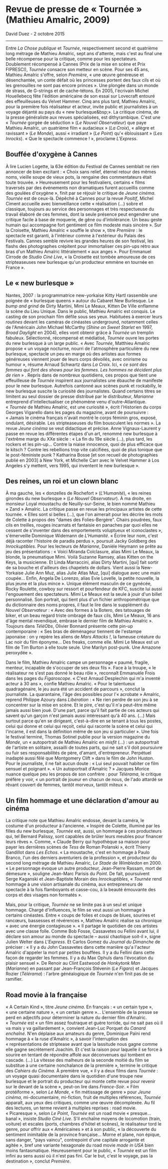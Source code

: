 # Revue de presse de « Tournée » (Mathieu Amalric, 2009)

David Duez - 2 octobre 2015

---

Entre *La Chose publique* et *Tournée*, respectivement second et quatrième long métrage de Mathieu Amalric, sept ans d'attente, mais c'est au final une belle récompense pour la critique, comme pour les spectateurs. Doublement récompensé à Cannes (Prix de la mise en scène et Prix FIPRESCI), *Tournée* consacre son metteur en scène. Pour ses 45 ans, Mathieu Amalric s'offre, selon *Première*, «&nbsp;une œuvre généreuse et désenchantée, un conte défait où les princesses portent des faux cils et où les grenouilles ne sont pas encore princes&nbsp;». Une plongée dans un monde de strass, de G-strings et de cache-tétons. En 2005, l'écrivain Michel Houellebecq fête l'édition américaine de son essai sur Lovecraft entouré des effeuilleuses du Velvet Hammer. Cinq ans plus tard, Mathieu Amalric, pour la première fois réalisateur et acteur, invite public et journalistes à un voyage déjanté au pays du «&nbsp;new burlesque&bsp;». La critique cinéma, de la presse généraliste aux revues spécialisées, est dithyrambique. C'est une «&nbsp;*Tournée* gorgée de séduction&nbsp;» (*Le Nouvel Observateur*) que paye Mathieu Amalric, un quatrième film «&nbsp;audacieux&nbsp;» (*La Croix*), «&nbsp;allègre et ravissant&nbsp;» (*Le Monde*), aussi «&nbsp;irradiant&nbsp;» (*Le Point*) qu'«&nbsp;éblouissant&nbsp;» (*Les Inrocks*). «&nbsp;Que le spectacle commence&nbsp;!&nbsp;», proclame *L'Express*.

## Bouffée d'oxygène à Cannes

À lire Lucien Logette, la 63e édition du Festival de Cannes semblait ne rien annoncer de bien excitant&nbsp;: «&nbsp;Choix sans relief, éternel retour des mêmes noms, vieille soupe de vieux pots, la rengaine des commentateurs était toute trouvée.&nbsp;» Heureusement pour les festivaliers, certains «&nbsp;films traversés par des événements non dramatiques furent accueillis comme des goulées d'oxygène&nbsp;», finit par se réjouir le critique de *Jeune cinéma*. *Tournée* est de ceux-là. Dépêché à Cannes pour la revue *Positif*, Michel Ciment accueille avec bienveillance cette «&nbsp;réalisation (...) sobre et classique, toujours au service des personnages et très respectueuse du travail élaboré de ces femmes, dont la seule présence peut engendrer une critique facile à base de moquerie, de gêne ou d'intolérance. Un beau geste humain qui accompagne fort gentiment ce film modeste mais sincère&nbsp;». Sur la Croisette, Mathieu Amalric «&nbsp;souffle le show&nbsp;», titre *Première*&nbsp;: le spectacle est garanti, à l'intérieur comme à l'extérieur du Palais des Festivals. Cannes semble revivre les grandes heures de son festival, les flashs des photographes crépitent pour immortaliser ces pin-ups rétro aux bras d'un Mathieu Amalric littéralement «&nbsp;aux anges&nbsp;». Pour Emmanuel Cirrode de *Studio Ciné Live*, «&nbsp;la Croisette est tombée amoureuse de ces stripteaseuses new burlesque qu'un producteur emmène en tournée en France&nbsp;».

## Le «&nbsp;new burlesque&nbsp;»

Nantes, 2007&nbsp;: la programmatrice new-yorkaise Kitty Hartl rassemble une poignée de «&nbsp;burlesque queens&nbsp;» autour du Cabaret New Burlesque. Le *bump and grind* de Dirty Martini, Mimi Le Meaux, Kitten De Ville enflamme la scène du Lieu Unique. Dans le public, Mathieu Amalric est conquis. Le casting de son prochain film défile sous ses yeux. Habituées à exercer leurs *routines* devant les caméras de cinéastes underground, notamment celles de l'Américain John Michael McCarthy (*Shine on Sweet Starlet* en 1997, *Broad Daylight* en 2004), elles vont obtenir grâce à *Tournée* un tremplin fabuleux. Sélectionné, récompensé et médiatisé, *Tournée* ouvre les portes du new burlesque à un large public. «&nbsp;Avec *Tournée*, Matthieu Amalric propose «&nbsp;un voyage nocturne, nourri de l'atmosphère particulière du new burlesque, spectacle un peu en marge où des artistes aux formes généreuses viennent jouer de leurs corps dévoilés, avec onirisme ou humour&nbsp;», résume Arnaud Schwartz dans *La Croix.* Ici, «&nbsp;*ce sont des femmes qui font des shows pour les femmes. Les hommes ne décident plus de rien*&nbsp;»&nbsp;. Repris dans de nombreux quotidiens, ces propos que tient une effeuilleuse de *Tournée* inspirent aux journalistes une ébauche de manifeste pour le new burlesque. Autrefois cantonné aux scènes punk et rockabilly, le new burlesque suscite la curiosité des journalistes. Quand certains titres se limitent au seul dossier de presse distribué par le distributeur, *Marianne* entreprend d'intellectualiser ce phénomène venu d'outre-Atlantique. «&nbsp;*Tournée* de Mathieu Amalric, est une curiosité&nbsp;», écrit l'Historien du corps Georges Vigarello dans les pages du magazine, avant de poursuivre&nbsp;: «&nbsp;Jamais le cinéma français n'avait montré le corps féminin gros, exposé, ondulant, désirable. Les stripteaseuses du film bousculent les normes&nbsp;». La revue *Jeune cinéma* se veut didactique et précise. Anne Vignaux-Laurent y passe en revue les différentes étapes d'un art, renommé new burlesque à l'extrême marge du XXe siècle&nbsp;: «&nbsp;La fin du 19e siècle (...), plus tard, les rockers et les pin-up... Contre la niaise innocence, quoi de plus efficace que le kitsch&nbsp;? Contre les rebellions trop vite calcifiées, quoi de plus tonique que le post-féministe punk&nbsp;? Katharina Bosse [et son recueil de photographies publié en 2003] à New York, et Michelle Carr avec le Velvet Hammer à Los Angeles s'y mettent, vers 1995, qui inventent le new burlesque&nbsp;».

## Des reines, un roi et un clown blanc

À ma gauche, les «&nbsp;donzelles de Rochefort&nbsp;» (*L'Humanité*), «&nbsp;les reines girondes du new burlesque&nbsp;» (*Le Nouvel Observateur*). À ma droite, en monsieur Loyal moustachu de Neuilly-sur-Seine, le bien nommé Mathieu «&nbsp;Zand&nbsp;» Amalric. La critique passe en revue les principaux artistes de cette tournée. «&nbsp;Elles sont si belles (...), que l'on aimerait pour les décrire les mots de Colette à propos des "dames des Folies-Bergère". Chairs poudrées, faux cils en treilles, rouges incarnats et fantaisie en panaches par quoi elles ne cessent de s'inventer dans des emportements voluptueux et iconoclastes&nbsp;», s'émerveille Dominique Widemann de *L'Humanité*. «&nbsp;Écrire leur nom, c'est déjà raconter l'histoire de paradis perdus&nbsp;», poursuit Jacky Goldberg des *Inrockuptibles*. Pour les lecteurs de *Marianne*, Danièle Heymann se prête au jeu des présentations&nbsp;: «&nbsp;Voici Miranda Colclasure, alias Mimi Le Meaux, la blonde, la pneumatique Mimi. Voilà Suzanne Ramsey, alias Kitten on the Keys, la musicienne. Et Linda Marraccini, alias Dirty Martini, [qui] fait sortir de sa bouche et d'ailleurs des chapelets de dollars. Vient aussi la New-Yorkaise Julie Ann Muz, alias Julie Atlas Muz, [qui] dialogue avec une main coupée... Enfin, Angela De Lorenzo, alias Evie Lovelle, la petite nouvelle, la plus jeune et la plus mince&nbsp;». Unique élément masculin de ce gynécée, Rocky Roulette, cowboy sur ressort et pourfendeur de KFC, suscite lui aussi l'engouement des spectateurs. Mimi Le Meaux est la seule à jouir d'un billet personnalisé. Son portrait, qui tient plus d'un fichier anthropométrique que du dictionnaire des noms propres, il faut le lire dans le supplément du *Nouvel Observateur*&nbsp;: «&nbsp;Avec des formes à la Botero, des tatouages de biker, et un beau regard triste ombragé de faux cils, Mimi Le Meaux, 16 ans d'âge mental revendiqué, embrase le dernier film de Mathieu Amalric&nbsp;». Toujours dans *TéléObs*, Olivier Bonnard présente cette pin-up contemporaine&nbsp;: «&nbsp;Ses bras de déménageur tiennent de l'estampe japonaise&nbsp;: on y repère les aliens de *Mars Attacks&nbsp;!*, la fameuse créature du Lac noir du film éponyme... Des freaks, comme elle. Mimi Le Meaux est un film de Tim Burton à elle toute seule. Une Marilyn post-punk. Une Amazone peroxydée&nbsp;».

Dans le film, Mathieu Amalric campe un personnage «&nbsp;paumé, fragile, menteur, incapable de s'occuper de ses deux fils&nbsp;». Face à la troupe, «&nbsp;le réalisateur ne s'est pas donné le beau rôle&nbsp;», reconnaît Emmanuèle Frois dans les pages du *Figaroscope*. «&nbsp;C'est Arnaud Desplechin qui m'a inventé acteur à 30 ans&nbsp;», confie Mathieu Amalric. «&nbsp;Pour le talentueux quadragénaire, le jeu aura été un accident de parcours&nbsp;», conclut la journaliste. La quarantaine, l'âge des possibles pour l'«&nbsp;acrobate&nbsp;» Amalric, reprend Philippe Azoury dans *Libération*&nbsp;: «&nbsp;Ne rien perdre de son jeu à se concentrer sur la mise en scène. Et le pire, c'est qu'il n'a peut-être même jamais aussi bien joué. D'une part, parce qu'il fait partie de ces acteurs qui savent qu'un garçon n'est jamais aussi intéressant qu'à 40 ans. (...) Mais surtout parce qu'en se dirigeant, c'est-à-dire en se tenant à tous les postes, celui qui donne et celui qui reçoit, celui qui raconte la scène et celui qui l'incarne, il est dans la définition même de son jeu si particulier&nbsp;». Une fois le festival terminé, Thomas Sotinel publie pour la version magazine du *Monde*, un «&nbsp;autoportrait de Mathieu Amalric en *misfit* (...)&nbsp;: un autoportrait de l'artiste en solitaire, assailli de toutes parts, qui ne sait s'il doit poursuivre ou fuir ses responsabilités de père, d'amant, d'entrepreneur. Perpétuel inadapté aussi fêlé que Montgomery Clift&nbsp;» dans le film de John Huston. Pour le journaliste, il ne fait aucun doute&nbsp;: «&nbsp;Lui seul pouvait habiter ce film sensuel et poignant&nbsp;». «&nbsp;Un autoportrait d'Amalric&nbsp;?&nbsp;» Jacques Morice nuance quelque peu les propos de son confrère&nbsp;: pour *Télérama*, le critique préfère y voir, «&nbsp;un portrait de joueur en chacun de nous, de l'ado attardé se rêvant couvert de femmes, tantôt morveux, tantôt miteux&nbsp;».

## Un film hommage et une déclaration d'amour au cinéma

La critique note que Mathieu Amalric endosse, devant la caméra, le costume d'un producteur à l'ancienne. «&nbsp;Inspiré de Colette, illuminé par les filles du new burlesque, *Tournée* est, aussi, un hommage à ces producteurs qui, tel Bernard Palissy, sont capables de brûler leurs meubles pour financer leurs rêves&nbsp;». Comme, «&nbsp;Claude Berry qui hypothèque sa maison pour payer les dernières scènes de *Tess* de Roman Polanski&nbsp;», écrit Thierry Gandillot dans *Les Échos*. «&nbsp;La moustache, c'est en hommage à Paulo Branco, l'un des derniers aventuriers de la profession&nbsp;», et producteur du second long métrage de Mathieu Amalric, *Le Stade de Wimbledon* en 2000. «&nbsp;Le personnage évoque un autre producteur, Jean-Pierre Rassam, mort de démesure&nbsp;», souligne Jean-Marc Parisis du *Point*. De fait, poursuivent Serge Kaganski et Jean-Baptiste Morain des *Inrockuptibles*, «&nbsp;*Tournée* rend hommage à une vision artisanale du cinéma, aux entrepreneurs de spectacle à la fois flamboyants et casse-cou, à la beauté émouvante des corps et des visages non formatés&nbsp;».

Mais, pour la critique, *Tournée* ne se limite pas à un seul et unique hommage. Chargé d'influences, le film se veut aussi un hommage à certains cinéastes. Entre «&nbsp;coups de folies et coups de blues, sourires et rancœurs, bassesses et révérences&nbsp;», Mathieu Amalric réalise sa chronique «&nbsp;avec une énergie contagieuse&nbsp;». «&nbsp;Il partage le quotidien de ces artistes avec une classe folle. Comme Bob Fosse, Cassavetes ou Fellini avant lui, il déclare son amour au monde du spectacle –&nbsp;aussi chaotique soit-il&nbsp;», signe Julien Welter dans *L'Express*. Et Carlos Gomez du *Journal du Dimanche* de préciser&nbsp;: «&nbsp;Il y a du John Cassavetes dans cette manière qu'a l'acteur Amalric d'appeler la mort par petites bouffées. Il y a du Fellini dans cette façon de regarder les femmes. Il y a du Max Ophuls dans l'évocation du plaisir sensuel&nbsp;». De Renoir au Clint Eastwood de *Honkytonk Man* (*Marianne*) en passant par Jean-François Stévenin (*Le Figaro*) et Jacques Rozier (*Télérama*)&nbsp;: l'arbre généalogique de *Tournée* n'en finit pas de se ramifier.

## Road movie à la française

«&nbsp;A Certain Kind&nbsp;», titre *Jeune cinéma*. En français&nbsp;: «&nbsp;un certain type&nbsp;», «&nbsp;une certaine nature&nbsp;», «&nbsp;un certain genre&nbsp;»... L'ensemble de la presse se perd en adjectifs pour déterminer la nature du dernier film d'Amalric. «&nbsp;*Tournée* est «&nbsp;un film assez foutraque et guère torride, qui ne sait pas où il va mais y va gaillardement&nbsp;», convient Jean-Luc Porquet du *Canard enchaîné*. N'en déplaise aux amateurs du genre, Dominique Païni rend hommage à «&nbsp;la ruse d'Amalric&nbsp;», à savoir l'interruption des «&nbsp;représentations de striptease avant que la lassitude nous gagne comme elle gagne secrètement Joachim. Et c'est la raison pour laquelle il se force à sourire en tentant de répondre affolé aux déconvenues qui tombent en cascade. (...) La vitesse des malheurs de la seconde moitié du film se substitue à une certaine nonchalance de la première&nbsp;», termine le critique des *Cahiers du Cinéma*. À première vue, «&nbsp;il y a deux films dans *Tournée*&nbsp;: un voyage quasi documentaire dans le quotidien d'une troupe new burlesque et le portrait du producteur qui monte cette revue pour revenir sur le devant de la scène&nbsp;», peut-on lire dans *France-Soir*. «&nbsp;Film protéiforme&nbsp;», selon *Le Monde*, «&nbsp;fin métissage de genre&nbsp;» pour *Jeune cinéma*, mi-documentaire, mi-fiction, fruit de multiples références, *Tournée* apparaît, aux yeux des critiques, comme une œuvre décomplexée. Au fil des lectures, un terme revient à multiples reprises&nbsp;: road movie. «&nbsp;Picaresque&nbsp;», selon *Le Point*, *Tournée* est un road movie «&nbsp;presque... banal&nbsp;», insiste *Studio Ciné Live*. S'il enchaîne moyens de locomotion (train, voiture) et escales (ports, chambres d'hôtel et scènes), le réalisateur tord le genre, pour offrir aux «&nbsp;Américaines&nbsp;» et à son public, «&nbsp;la découverte du sentiment inimitable de la province française... Morne et plane, non épique, sans danger, "pays vaincu", contrepoint d'une capitale arrogante et agitée&nbsp;», bref une variante hexagonale du road movie *made in USA* bien moins fantasmatique. Heureusement pour le public, «&nbsp;*Tournée* est un film infini au sens aussi où il n'est pas fini. Car le but, c'est le voyage, pas la destination&nbsp;», conclut *Première*.